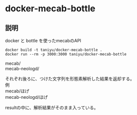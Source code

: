 # docker-mecab-bottle
## 説明
docker と bottle を使ったmecabのAPI

```
docker build -t taniyu/docker-mecab-bottle .
docker run --rm -p 3000:3000 taniyu/docker-mecab-bottle
```

mecab/  
mecab-neologd/  

それぞれ後ろに、つけた文字列を形態素解析した結果を返却する。  
例  
mecab/ほげ  
mecab-neologd/ほげ  

resultの中に、解析結果がそのまま入っている。

